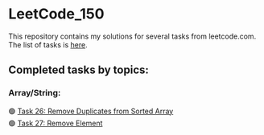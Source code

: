 # LeetCode_150
This repository contains my solutions for several tasks from leetcode.com.  
The list of tasks is [here](https://leetcode.com/studyplan/top-interview-150/).  

## Completed tasks by topics:
### Array/String:
🟢 [Task 26: Remove Duplicates from Sorted Array](https://leetcode.com/problems/remove-duplicates-from-sorted-array/description/)  
🟢 [Task 27: Remove Element](https://leetcode.com/problems/remove-element)  
